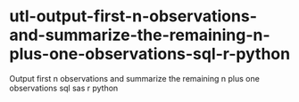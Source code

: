 # utl-output-first-n-observations-and-summarize-the-remaining-n-plus-one-observations-sql-r-python
Output first n observations and summarize the remaining n plus one observations sql sas r python
